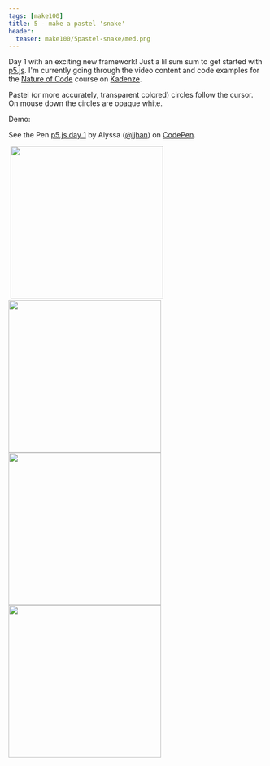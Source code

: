 ```yaml
---
tags: [make100]
title: 5 - make a pastel 'snake'
header:
  teaser: make100/5pastel-snake/med.png
---
```


Day 1 with an exciting new framework!  Just a lil sum sum to get started with <a href="https://p5js.org" target="_blank">p5.js</a>.  I'm currently going through the video content and code examples for the <a href="https://www.kadenze.com/courses/the-nature-of-code/info" target="_blank">Nature of Code</a> course on <a href="https://kadenze.com" target="_blank">Kadenze</a>.

Pastel (or more accurately, transparent colored) circles follow the cursor.  On mouse down the circles are opaque white.

Demo:

<p data-height="600" data-theme-id="0" data-slug-hash="PjvmKG" data-default-tab="result" data-user="ljhan" data-embed-version="2" data-pen-title="p5.js day 1" class="codepen">See the Pen <a href="https://codepen.io/ljhan/pen/PjvmKG/">p5.js day 1</a> by Alyssa (<a href="https://codepen.io/ljhan">@ljhan</a>) on <a href="https://codepen.io">CodePen</a>.</p>
<script async src="https://production-assets.codepen.io/assets/embed/ei.js"></script>

<img src="{{ site.url }}{{ site.baseurl }}/images/make100/5pastel-snake/wwhite.png" alt="">
<img src="{{ site.url }}{{ site.baseurl }}/images/make100/5pastel-snake/snek.png" alt="" style="width: 300px;">
<img src="{{ site.url }}{{ site.baseurl }}/images/make100/5pastel-snake/sparse.png" alt="" style="width: 300px;">
<img src="{{ site.url }}{{ site.baseurl }}/images/make100/5pastel-snake/med.png" alt="" style="width: 300px;">
<img src="{{ site.url }}{{ site.baseurl }}/images/make100/5pastel-snake/dense.png" alt="" style="width: 300px;">



